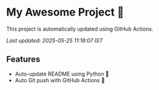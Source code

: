 # My Awesome Project 🚀

This project is automatically updated using GitHub Actions.

_Last updated: 2025-05-25 11:18:07 IST_

## Features
- Auto-update README using Python 🐍
- Auto Git push with GitHub Actions 🤖
